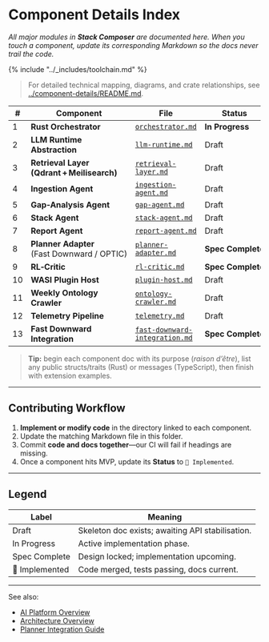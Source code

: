 # Component Details Index

_All major modules in **Stack Composer** are documented here. When you touch a
component, update its corresponding Markdown so the docs never trail the code._

{% include "../_includes/toolchain.md" %}

> For detailed technical mapping, diagrams, and crate relationships, see [../component-details/README.md](../component-details/README.md).

| #   | Component                                   | File                                                           | Status               |
| --- | ------------------------------------------- | -------------------------------------------------------------- | -------------------- |
| 1   | **Rust Orchestrator**                       | [`orchestrator.md`](orchestrator.md)                           | **In&nbsp;Progress** |
| 2   | **LLM Runtime Abstraction**                 | [`llm-runtime.md`](llm-runtime.md)                             | Draft                |
| 3   | **Retrieval Layer (Qdrant + Meilisearch)**  | [`retrieval-layer.md`](retrieval-layer.md)                     | Draft                |
| 4   | **Ingestion Agent**                         | [`ingestion-agent.md`](ingestion-agent.md)                     | Draft                |
| 5   | **Gap‑Analysis Agent**                      | [`gap-agent.md`](gap-agent.md)                                 | Draft                |
| 6   | **Stack Agent**                             | [`stack-agent.md`](stack-agent.md)                             | Draft                |
| 7   | **Report Agent**                            | [`report-agent.md`](report-agent.md)                           | Draft                |
| 8   | **Planner Adapter** (Fast Downward / OPTIC) | [`planner-adapter.md`](planner-adapter.md)                     | **Spec Complete**    |
| 9   | **RL‑Critic**                               | [`rl-critic.md`](../ai-sub-system-docs/rl-critic.md)           | **Spec Complete**    |
| 10  | **WASI Plugin Host**                        | [`plugin-host.md`](plugin-host.md)                             | Draft                |
| 11  | **Weekly Ontology Crawler**                 | [`ontology-crawler.md`](ontology-crawler.md)                   | Draft                |
| 12  | **Telemetry Pipeline**                      | [`telemetry.md`](telemetry.md)                                 | Draft                |
| 13  | **Fast Downward Integration**               | [`fast-downward-integration.md`](fast-downward-integration.md) | **Spec Complete**    |

> **Tip:** begin each component doc with its purpose (_raison d’être_), list any
> public structs/traits (Rust) or messages (TypeScript), then finish with
> extension examples.

---

## Contributing Workflow

1. **Implement or modify code** in the directory linked to each component.
2. Update the matching Markdown file in this folder.
3. Commit **code and docs together**—our CI will fail if headings are missing.
4. Once a component hits MVP, update its **Status** to `🚀 Implemented`.

---

## Legend

| Label              | Meaning                                          |
| ------------------ | ------------------------------------------------ |
| Draft              | Skeleton doc exists; awaiting API stabilisation. |
| In&nbsp;Progress   | Active implementation phase.                     |
| Spec&nbsp;Complete | Design locked; implementation upcoming.          |
| 🚀 Implemented     | Code merged, tests passing, docs current.        |

---

See also:

- [AI Platform Overview](../ai-platform-overview.md)
- [Architecture Overview](../architecture-overview.md)
- [Planner Integration Guide](../ai-sub-system-docs/planner-integration.md)
